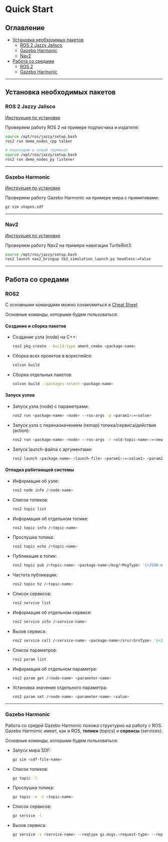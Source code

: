 # Quick Start

## Оглавление
- [Установка необходимых пакетов](#установка-необходимых-пакетов)
  - [ROS 2 Jazzy Jalisco](#ros-2-jazzy-jalisco)
  - [Gazebo Harmonic](#gazebo-harmonic)
  - [Nav2](#nav2)
- [Работа со средами](#работа-со-средами)
  - [ROS 2](#ros2)
  - [Gazebo Harmonic](#gazebo-harmonic-1)

---

## Установка необходимых пакетов

### ROS 2 Jazzy Jalisco
[Инструкция по установке](https://docs.ros.org/en/jazzy/Installation/Ubuntu-Install-Debs.html)

Проверяем работу ROS 2 на примере подписчика и издателя:

```bash
source /opt/ros/jazzy/setup.bash
ros2 run demo_nodes_cpp talker

# переходим в новый терминал
source /opt/ros/jazzy/setup.bash
ros2 run demo_nodes_py listener
```

---

### Gazebo Harmonic
[Инструкция по установке](https://gazebosim.org/docs/harmonic/install_ubuntu/)

Проверяем работу Gazebo Harmonic на примере мира с примитивами:

```bash
gz sim shapes.sdf
```

---

### Nav2
[Инструкция по установке](https://docs.nav2.org/getting_started/index.html#installation)

Проверяем работу Nav2 на примере навигации TurtleBot3:

```bash
source /opt/ros/jazzy/setup.bash
ros2 launch nav2_bringup tb3_simulation_launch.py headless:=False
```

---

## Работа со средами

### ROS2

С основными командами можно ознакомиться в [Cheat Sheet](https://www.theconstruct.ai/wp-content/uploads/2021/10/ROS2-Command-Cheat-Sheets-updated.pdf)

Основные команды, которыми будем пользоваться:

#### Создание и сборка пакетов
- Создание узла (node) на C++:  
  ```bash
  ros2 pkg create --build-type ament_cmake <package-name>
  ```
- Сборка всех проектов в воркспейсе:  
  ```bash
  colcon build
  ```
- Сборка отдельных пакетов:  
  ```bash
  colcon build --packages-select <package-name>
  ```

#### Запуск узлов
- Запуск узла (node) с параметрами:  
  ```bash
  ros2 run <package-name> <node> --ros-args -p <param1>:=<value>
  ```
- Запуск узла с переназначением (remap) топика/сервиса/действия (action):  
  ```bash
  ros2 run <package-name> <node> --ros-args -r <old-topic-name>:=<new-topic-name>
  ```
- Запуск launch-файла с аргументами:  
  ```bash
  ros2 launch <package-name> <launch-file> <param1>:=<value1> <param2>:=<value2>
  ```

#### Отладка работающей системы
- Информация об узле:  
  ```bash
  ros2 node info /<node-name>
  ```
- Список топиков:  
  ```bash
  ros2 topic list
  ```
- Информация об отдельном топике:  
  ```bash
  ros2 topic info /<topic-name>
  ```
- Прослушка топика:  
  ```bash
  ros2 topic echo /<topic-name>
  ```
- Публикация в топик:  
  ```bash
  ros2 topic pub /<topic-name> <package-name>/msg/<MsgType> '{<JSON-message-payload>}'
  ```
- Частота публикации:  
  ```bash
  ros2 topic hz /<topic-name>
  ```
- Список сервисов:  
  ```bash
  ros2 service list
  ```
- Информация об отдельном сервисе:  
  ```bash
  ros2 service info /<service-name>
  ```
- Вызов сервиса:  
  ```bash
  ros2 service call /<service-name> <package-name>/srv/<SrvType> '{<JSON-service-payload>}'
  ```
- Список параметров:  
  ```bash
  ros2 param list
  ```
- Информация об отдельном параметре:  
  ```bash
  ros2 param get /<node-name> <parameter-name>
  ```
- Установка значения отдельного параметра:  
  ```bash
  ros2 param set /<node-name> <parameter-name> <value>
  ```

---

### Gazebo Harmonic

Работа со средой Gazebo Harmonic похожа структурно на работу с ROS. Gazebo Harmonic имеет, как и ROS, **топики** (topics) и **сервисы** (services).

Основные команды, которыми будем пользоваться:

- Запуск мира SDF:  
  ```bash
  gz sim <sdf-file-name>
  ```
- Список топиков:  
  ```bash
  gz topic -l
  ```
- Прослушка топика:  
  ```bash
  gz topic -e -t <topic-name>
  ```
- Список сервисов:  
  ```bash
  gz service -l
  ```
- Вызов сервиса:  
  ```bash
  gz service -s <service-name> --reqtype gz.msgs.<request-type> --reptype gz.msgs.<response-type> --timeout <timeout-value> --req <data>
  ```
